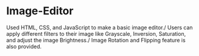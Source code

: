 # Image-Editor
Used HTML, CSS, and JavaScript to make a basic image editor./
Users can apply different filters to their image like Grayscale, Inversion, Saturation, and adjust the image Brightness./
Image Rotation and Flipping feature is also provided.
